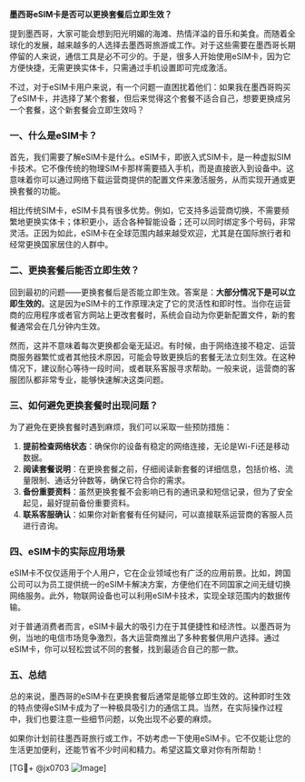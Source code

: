 **墨西哥eSIM卡是否可以更换套餐后立即生效？**

提到墨西哥，大家可能会想到阳光明媚的海滩、热情洋溢的音乐和美食。而随着全球化的发展，越来越多的人选择去墨西哥旅游或工作。对于这些需要在墨西哥长期停留的人来说，通信工具是必不可少的。于是，很多人开始使用eSIM卡，因为它方便快捷，无需更换实体卡，只需通过手机设置即可完成激活。

不过，对于eSIM卡用户来说，有一个问题一直困扰着他们：如果我在墨西哥购买了eSIM卡，并选择了某个套餐，但后来觉得这个套餐不适合自己，想要更换成另一个套餐，这个新套餐会立即生效吗？

### 一、什么是eSIM卡？
首先，我们需要了解eSIM卡是什么。eSIM卡，即嵌入式SIM卡，是一种虚拟SIM卡技术。它不像传统的物理SIM卡那样需要插入手机，而是直接嵌入到设备中。这意味着你可以通过网络下载运营商提供的配置文件来激活服务，从而实现开通或更换套餐的功能。

相比传统SIM卡，eSIM卡具有很多优势。例如，它支持多运营商切换，不需要频繁地更换实体卡；体积更小，适合各种智能设备；还可以同时绑定多个号码，非常灵活。正因为如此，eSIM卡在全球范围内越来越受欢迎，尤其是在国际旅行者和经常更换国家居住的人群中。

### 二、更换套餐后能否立即生效？
回到最初的问题——更换套餐后是否能立即生效。答案是：**大部分情况下是可以立即生效的**。这是因为eSIM卡的工作原理决定了它的灵活性和即时性。当你在运营商的应用程序或者官方网站上更改套餐时，系统会自动为你更新配置文件，新的套餐通常会在几分钟内生效。

然而，这并不意味着每次更换都会毫无延迟。有时候，由于网络连接不稳定、运营商服务器繁忙或者其他技术原因，可能会导致更换后的套餐无法立刻生效。在这种情况下，建议耐心等待一段时间，或者联系客服寻求帮助。一般来说，运营商的客服团队都非常专业，能够快速解决这类问题。

### 三、如何避免更换套餐时出现问题？
为了避免在更换套餐时遇到麻烦，我们可以采取一些预防措施：

1. **提前检查网络状态**：确保你的设备有稳定的网络连接，无论是Wi-Fi还是移动数据。
2. **阅读套餐说明**：在更换套餐之前，仔细阅读新套餐的详细信息，包括价格、流量限制、通话分钟数等，确保它符合你的需求。
3. **备份重要资料**：虽然更换套餐不会影响已有的通讯录和短信记录，但为了安全起见，最好提前备份重要资料。
4. **联系客服确认**：如果你对新套餐有任何疑问，可以直接联系运营商的客服人员进行咨询。

### 四、eSIM卡的实际应用场景
eSIM卡不仅仅适用于个人用户，它在企业领域也有广泛的应用前景。比如，跨国公司可以为员工提供统一的eSIM卡解决方案，方便他们在不同国家之间无缝切换网络服务。此外，物联网设备也可以利用eSIM卡技术，实现全球范围内的数据传输。

对于普通消费者而言，eSIM卡最大的吸引力在于其便捷性和经济性。以墨西哥为例，当地的电信市场竞争激烈，各大运营商推出了多种套餐供用户选择。通过eSIM卡，你可以轻松尝试不同的套餐，找到最适合自己的那一款。

### 五、总结
总的来说，墨西哥的eSIM卡在更换套餐后通常是能够立即生效的。这种即时生效的特点使得eSIM卡成为了一种极具吸引力的通信工具。当然，在实际操作过程中，我们也要注意一些细节问题，以免出现不必要的麻烦。

如果你计划前往墨西哥旅行或工作，不妨考虑一下使用eSIM卡。它不仅能让您的生活更加便利，还能节省不少时间和精力。希望这篇文章对你有所帮助！

[TG💪+ @jx0703 ![Image](https://github.com/user-attachments/assets/dbca1d08-cadb-493c-b0ec-ad6f7a83f270)]